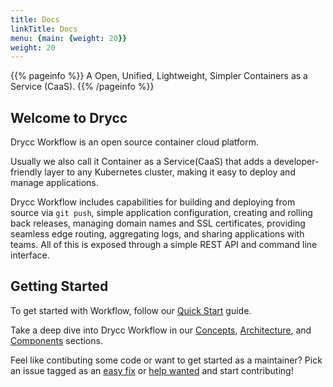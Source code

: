 ```yaml
---
title: Docs
linkTitle: Docs
menu: {main: {weight: 20}}
weight: 20
---
```


{{% pageinfo %}}
A Open, Unified, Lightweight, Simpler Containers as a Service (CaaS).
{{% /pageinfo %}}

## Welcome to Drycc

Drycc Workflow is an open source container cloud platform.

Usually we also call it Container as a Service(CaaS) that adds a developer-friendly layer
to any Kubernetes cluster, making it easy to deploy and manage applications.

Drycc Workflow includes capabilities for building and deploying from source via `git push`, simple
application configuration, creating and rolling back releases, managing domain names and SSL
certificates, providing seamless edge routing, aggregating logs, and sharing applications with
teams. All of this is exposed through a simple REST API and command line interface.

## Getting Started

To get started with Workflow, follow our [Quick Start](quickstart/index.md) guide.

Take a deep dive into Drycc Workflow in our [Concepts](understanding-workflow/concepts.md), [Architecture](understanding-workflow/architecture.md), and
[Components](understanding-workflow/components.md) sections.

Feel like contibuting some code or want to get started as a maintainer? Pick an issue tagged as an
[easy fix](https://github.com/pulls?utf8=%E2%9C%93&q=user%3Adrycc+label%3A%22easy+fix%22+is%3Aopen) or [help wanted](https://github.com/pulls?utf8=%E2%9C%93&q=user%3Adrycc+label%3A%22help+wanted%22+is%3Aopen) and start contributing!
